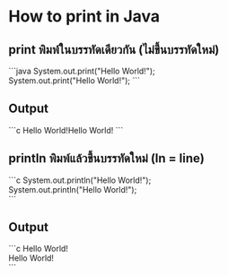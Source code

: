 <h1>How to print in Java</h1>
<h2>print พิมพ์ในบรรทัดเดียวกัน (ไม่ขึ้นบรรทัดใหม่)</h2>
```java
System.out.print("Hello World!");<br>
System.out.print("Hello World!");
```
<h2>Output</h2>
```c
Hello World!Hello World!
```
<h2>println พิมพ์แล้วขึ้นบรรทัดใหม่ (ln = line)</h2>
```c
System.out.println("Hello World!");<br>
System.out.println("Hello World!");<br>
```
<h2>Output</h2>
```c
Hello World!<br>
Hello World!<br>
```
